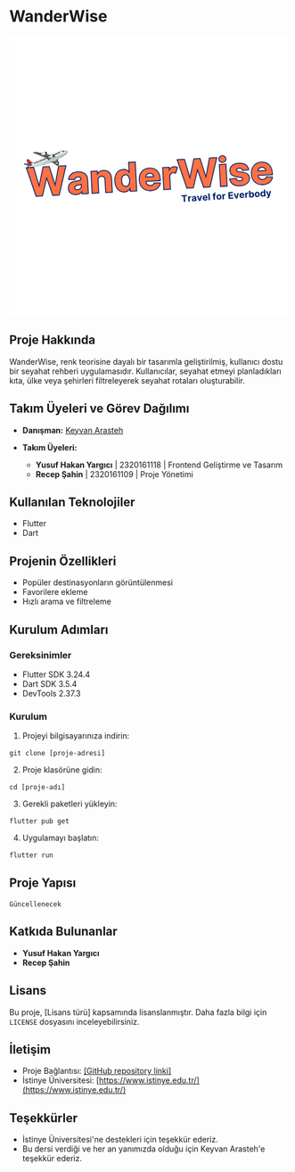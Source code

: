 # WanderWise

![WanderWise-Logo](assets/WanderWise.png "WanderWise Logo")

## Proje Hakkında

WanderWise, renk teorisine dayalı bir tasarımla geliştirilmiş, kullanıcı dostu bir seyahat rehberi uygulamasıdır. Kullanıcılar, seyahat etmeyi planladıkları kıta, ülke veya şehirleri filtreleyerek seyahat rotaları oluşturabilir.

## Takım Üyeleri ve Görev Dağılımı

- **Danışman:**
  [Keyvan Arasteh](https://github.com/keyvanarasteh)

- **Takım Üyeleri:**
  - **Yusuf Hakan Yargıcı** | 2320161118 | Frontend Geliştirme ve Tasarım
  - **Recep Şahin** | 2320161109 | Proje Yönetimi
## Kullanılan Teknolojiler

- Flutter
- Dart

## Projenin Özellikleri

- Popüler destinasyonların görüntülenmesi
- Favorilere ekleme
- Hızlı arama ve filtreleme

## Kurulum Adımları

### Gereksinimler

- Flutter SDK 3.24.4
- Dart SDK 3.5.4
- DevTools 2.37.3

### Kurulum

1. Projeyi bilgisayarınıza indirin:

```
git clone [proje-adresi]
```

2. Proje klasörüne gidin:

```
cd [proje-adı]
```

3. Gerekli paketleri yükleyin:

```
flutter pub get
```

4. Uygulamayı başlatın:

```
flutter run
```

## Proje Yapısı

```
Güncellenecek
```

## Katkıda Bulunanlar

- **Yusuf Hakan Yargıcı**
- **Recep Şahin**

## Lisans

Bu proje, [Lisans türü] kapsamında lisanslanmıştır. Daha fazla bilgi için `LICENSE` dosyasını inceleyebilirsiniz.

## İletişim

- Proje Bağlantısı: [\[GitHub repository linki\]](https://github.com/hakanyargici/WanderWise)
- İstinye Üniversitesi: [https://www.istinye.edu.tr/](https://www.istinye.edu.tr/)

## Teşekkürler

- İstinye Üniversitesi'ne destekleri için teşekkür ederiz.
- Bu dersi verdiği ve her an yanımızda olduğu için Keyvan Arasteh'e teşekkür ederiz.